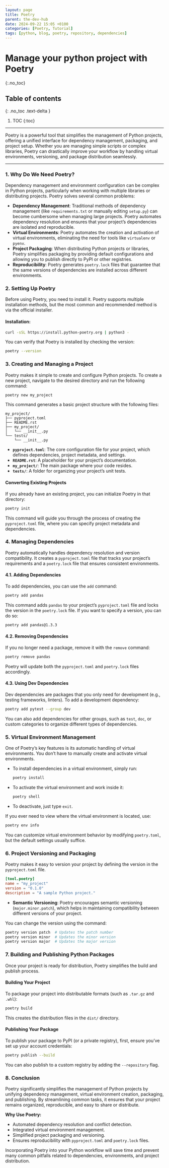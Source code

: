 ```yaml
---
layout: page  
title: Poetry
parent: the-dev-hub
date: 2024-09-22 15:05 +0100  
categories: [Poetry, Tutorial]  
tags: [python, blog, poetry, repository, dependencies]  
---
```


# Manage your python project with Poetry
{:.no_toc}

## Table of contents
{: .no_toc .text-delta }

1. TOC
{:toc}

---

Poetry is a powerful tool that simplifies the management of Python projects, offering a unified interface for dependency management, packaging, and project setup. Whether you are managing simple scripts or complex libraries, Poetry can drastically improve your workflow by handling virtual environments, versioning, and package distribution seamlessly.

---

### 1. Why Do We Need Poetry?

Dependency management and environment configuration can be complex in Python projects, particularly when working with multiple libraries or distributing projects. Poetry solves several common problems:

- **Dependency Management**: Traditional methods of dependency management (like `requirements.txt` or manually editing `setup.py`) can become cumbersome when managing large projects. Poetry automates dependency resolution and ensures that your project’s dependencies are isolated and reproducible.
- **Virtual Environments**: Poetry automates the creation and activation of virtual environments, eliminating the need for tools like `virtualenv` or `pyenv`.
- **Project Packaging**: When distributing Python projects or libraries, Poetry simplifies packaging by providing default configurations and allowing you to publish directly to PyPI or other registries.
- **Reproducibility**: Poetry generates `poetry.lock` files that guarantee that the same versions of dependencies are installed across different environments.

### 2. Setting Up Poetry

Before using Poetry, you need to install it. Poetry supports multiple installation methods, but the most common and recommended method is via the official installer.

#### Installation:

```bash
curl -sSL https://install.python-poetry.org | python3 -
```

You can verify that Poetry is installed by checking the version:

```bash
poetry --version
```

### 3. Creating and Managing a Project

Poetry makes it simple to create and configure Python projects. To create a new project, navigate to the desired directory and run the following command:

```bash
poetry new my_project
```

This command generates a basic project structure with the following files:
```
my_project/
├── pyproject.toml
├── README.rst
├── my_project/
│   └── __init__.py
└── tests/
    └── __init__.py
```

- **`pyproject.toml`**: The core configuration file for your project, which defines dependencies, project metadata, and settings.
- **`README.rst`**: A placeholder for your project’s documentation.
- **`my_project/`**: The main package where your code resides.
- **`tests/`**: A folder for organizing your project’s unit tests.

#### Converting Existing Projects

If you already have an existing project, you can initialize Poetry in that directory:

```bash
poetry init
```

This command will guide you through the process of creating the `pyproject.toml` file, where you can specify project metadata and dependencies.

### 4. Managing Dependencies

Poetry automatically handles dependency resolution and version compatibility. It creates a `pyproject.toml` file that tracks your project’s requirements and a `poetry.lock` file that ensures consistent environments.

#### 4.1. Adding Dependencies

To add dependencies, you can use the `add` command:

```bash
poetry add pandas
```

This command adds `pandas` to your project’s `pyproject.toml` file and locks the version in the `poetry.lock` file. If you want to specify a version, you can do so:

```bash
poetry add pandas@1.3.3
```

#### 4.2. Removing Dependencies

If you no longer need a package, remove it with the `remove` command:

```bash
poetry remove pandas
```

Poetry will update both the `pyproject.toml` and `poetry.lock` files accordingly.

#### 4.3. Using Dev Dependencies

Dev dependencies are packages that you only need for development (e.g., testing frameworks, linters). To add a development dependency:

```bash
poetry add pytest --group dev
```

You can also add dependencies for other groups, such as `test`, `doc`, or custom categories to organize different types of dependencies.

### 5. Virtual Environment Management

One of Poetry’s key features is its automatic handling of virtual environments. You don’t have to manually create and activate virtual environments.

- To install dependencies in a virtual environment, simply run:

    ```bash
    poetry install
    ```

- To activate the virtual environment and work inside it:

    ```bash
    poetry shell
    ```

- To deactivate, just type `exit`.

If you ever need to view where the virtual environment is located, use:

```bash
poetry env info
```

You can customize virtual environment behavior by modifying `poetry.toml`, but the default settings usually suffice.

### 6. Project Versioning and Packaging

Poetry makes it easy to version your project by defining the version in the `pyproject.toml` file.

```toml
[tool.poetry]
name = "my_project"
version = "0.1.0"
description = "A sample Python project."
```

- **Semantic Versioning**: Poetry encourages semantic versioning (`major.minor.patch`), which helps in maintaining compatibility between different versions of your project.

You can change the version using the command:

```bash
poetry version patch  # Updates the patch number
poetry version minor  # Updates the minor version
poetry version major  # Updates the major version
```

### 7. Building and Publishing Python Packages

Once your project is ready for distribution, Poetry simplifies the build and publish process.

#### Building Your Project

To package your project into distributable formats (such as `.tar.gz` and `.whl`):

```bash
poetry build
```

This creates the distribution files in the `dist/` directory.

#### Publishing Your Package

To publish your package to PyPI (or a private registry), first, ensure you’ve set up your account credentials:

```bash
poetry publish --build
```

You can also publish to a custom registry by adding the `--repository` flag.

### 8. Conclusion

Poetry significantly simplifies the management of Python projects by unifying dependency management, virtual environment creation, packaging, and publishing. By streamlining common tasks, it ensures that your project remains organized, reproducible, and easy to share or distribute.

**Why Use Poetry:**
- Automated dependency resolution and conflict detection.
- Integrated virtual environment management.
- Simplified project packaging and versioning.
- Ensures reproducibility with `pyproject.toml` and `poetry.lock` files.

Incorporating Poetry into your Python workflow will save time and prevent many common pitfalls related to dependencies, environments, and project distribution.
